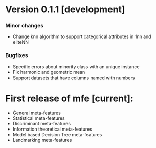 # Version 0.1.1 [development]

### Minor changes
* Change knn algorithm to support categorical attributes in 1nn and eliteNN

### Bugfixes
* Specific errors about minority class with an unique instance
* Fix harmonic and geometric mean
* Support datasets that have columns named with numbers 

# First release of **mfe** [current]:

* General meta-features
* Statistical meta-features
* Discriminant meta-features
* Information theoretical meta-features
* Model based Decision Tree meta-features
* Landmarking meta-features

